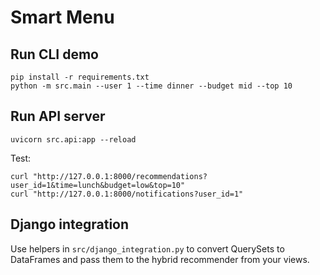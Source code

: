 # Smart Menu

## Run CLI demo

```
pip install -r requirements.txt
python -m src.main --user 1 --time dinner --budget mid --top 10
```

## Run API server

```
uvicorn src.api:app --reload
```

Test:
```
curl "http://127.0.0.1:8000/recommendations?user_id=1&time=lunch&budget=low&top=10"
curl "http://127.0.0.1:8000/notifications?user_id=1"
```

## Django integration
Use helpers in `src/django_integration.py` to convert QuerySets to DataFrames and pass them to the hybrid recommender from your views.

